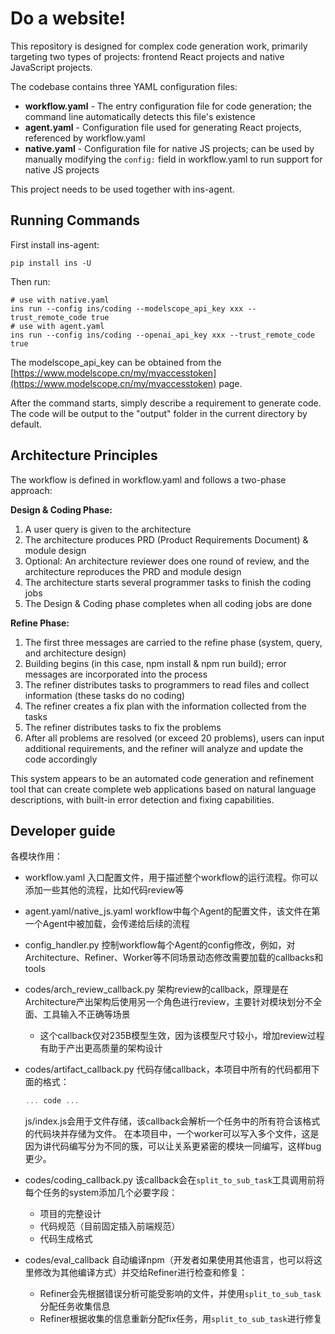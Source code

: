 # Do a website!

This repository is designed for complex code generation work, primarily targeting two types of projects: frontend React projects and native JavaScript projects.

The codebase contains three YAML configuration files:

- **workflow.yaml** - The entry configuration file for code generation; the command line automatically detects this file's existence
- **agent.yaml** - Configuration file used for generating React projects, referenced by workflow.yaml
- **native.yaml** - Configuration file for native JS projects; can be used by manually modifying the `config:` field in workflow.yaml to run support for native JS projects

This project needs to be used together with ins-agent.

## Running Commands

First install ins-agent:
```shell
pip install ins -U
```

Then run:
```shell
# use with native.yaml
ins run --config ins/coding --modelscope_api_key xxx --trust_remote_code true
# use with agent.yaml
ins run --config ins/coding --openai_api_key xxx --trust_remote_code true
```

The modelscope_api_key can be obtained from the [https://www.modelscope.cn/my/myaccesstoken](https://www.modelscope.cn/my/myaccesstoken) page.

After the command starts, simply describe a requirement to generate code. The code will be output to the "output" folder in the current directory by default.

## Architecture Principles

The workflow is defined in workflow.yaml and follows a two-phase approach:

**Design & Coding Phase:**
1. A user query is given to the architecture
2. The architecture produces PRD (Product Requirements Document) & module design
3. Optional: An architecture reviewer does one round of review, and the architecture reproduces the PRD and module design
4. The architecture starts several programmer tasks to finish the coding jobs
5. The Design & Coding phase completes when all coding jobs are done

**Refine Phase:**
1. The first three messages are carried to the refine phase (system, query, and architecture design)
2. Building begins (in this case, npm install & npm run build); error messages are incorporated into the process
3. The refiner distributes tasks to programmers to read files and collect information (these tasks do no coding)
4. The refiner creates a fix plan with the information collected from the tasks
5. The refiner distributes tasks to fix the problems
6. After all problems are resolved (or exceed 20 problems), users can input additional requirements, and the refiner will analyze and update the code accordingly

This system appears to be an automated code generation and refinement tool that can create complete web applications based on natural language descriptions, with built-in error detection and fixing capabilities.

## Developer guide

各模块作用：

- workflow.yaml 入口配置文件，用于描述整个workflow的运行流程。你可以添加一些其他的流程，比如代码review等
- agent.yaml/native_js.yaml workflow中每个Agent的配置文件，该文件在第一个Agent中被加载，会传递给后续的流程
- config_handler.py 控制workflow每个Agent的config修改，例如，对Architecture、Refiner、Worker等不同场景动态修改需要加载的callbacks和tools
- codes/arch_review_callback.py 架构review的callback，原理是在Architecture产出架构后使用另一个角色进行review，主要针对模块划分不全面、工具输入不正确等场景
  * 这个callback仅对235B模型生效，因为该模型尺寸较小，增加review过程有助于产出更高质量的架构设计
- codes/artifact_callback.py 代码存储callback，本项目中所有的代码都用下面的格式：

    ```js:js/index.js
    ... code ...
    ```
  js/index.js会用于文件存储，该callback会解析一个任务中的所有符合该格式的代码块并存储为文件。
  在本项目中，一个worker可以写入多个文件，这是因为讲代码编写分为不同的簇，可以让关系更紧密的模块一同编写，这样bug更少。
- codes/coding_callback.py 该callback会在`split_to_sub_task`工具调用前将每个任务的system添加几个必要字段：
    * 项目的完整设计
    * 代码规范（目前固定插入前端规范）
    * 代码生成格式
- codes/eval_callback 自动编译npm（开发者如果使用其他语言，也可以将这里修改为其他编译方式）并交给Refiner进行检查和修复：
    * Refiner会先根据错误分析可能受影响的文件，并使用`split_to_sub_task`分配任务收集信息
    * Refiner根据收集的信息重新分配fix任务，用`split_to_sub_task`进行修复

  